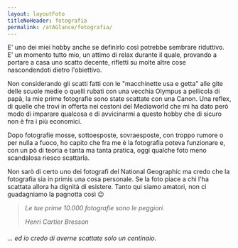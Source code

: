 ```yaml
---
layout: layoutFoto
titleNoHeader: fotografia
permalink: /atAGlance/fotografia/
---
```


E' uno dei miei hobby anche se definirlo così potrebbe sembrare riduttivo. E' un momento tutto mio, un attimo di relax durante il quale, provando a portare a casa uno scatto decente, rifletti su molte altre cose nascondendoti dietro l'obiettivo.

Non considerando gli scatti fatti con le "macchinette usa e getta" alle gite delle scuole medie o quelli rubati con una vecchia Olympus a pellicola di papà, la mie prime fotografie sono state scattate con una Canon. Una reflex, di quelle che trovi in offerta nei cestoni del Mediaworld che mi ha dato però modo di imparare qualcosa e di avvicinarmi a questo hobby che di sicuro non è fra i più economici.

Dopo fotografie mosse, sottoesposte, sovraesposte, con troppo rumore o per nulla a fuoco, ho capito che fra me è la fotografia poteva funzionare e, con un pò di teoria e tanta ma tanta pratica, oggi qualche foto meno scandalosa riesco scattarla.

Non sarò di certo uno dei fotografi del National Geographic ma credo che la fotografia sia in primis una cosa personale. Se la foto piace a chi l'ha scattata allora ha dignità di esistere. Tanto qui siamo amatori, non ci guadagniamo la pagnotta così :wink:


> _Le tue prime 10.000 fotografie sono le peggiori._
>
> <cite>Henri Cartier Bresson</cite>

###### ... ed io credo di averne scattate solo un centinaio.
